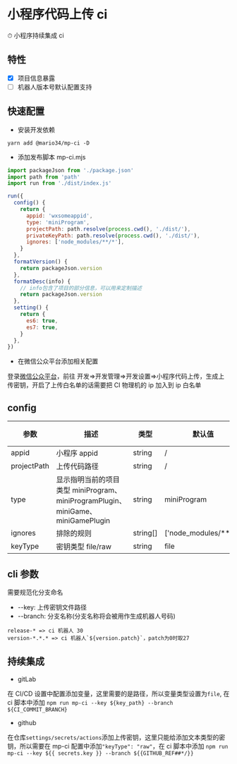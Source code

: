 # 小程序代码上传 ci

⏱ 小程序持续集成 ci

## 特性

- [x] 项目信息暴露
- [ ] 机器人版本号默认配置支持

## 快速配置

- 安装开发依赖

```shell
yarn add @mario34/mp-ci -D
```

- 添加发布脚本 mp-ci.mjs

```js
import packageJson from './package.json'
import path from 'path'
import run from './dist/index.js'

run({
  config() {
    return {
      appid: 'wxsomeappid',
      type: 'miniProgram',
      projectPath: path.resolve(process.cwd(), './dist/'),
      privateKeyPath: path.resolve(process.cwd(), './dist/'),
      ignores: ['node_modules/**/*'],
    }
  },
  formatVersion() {
    return packageJson.version
  },
  formatDesc(info) {
    // info包含了项目的部分信息，可以用来定制描述
    return packageJson.version
  },
  setting() {
    return {
      es6: true,
      es7: true,
    }
  },
})
```

- 在微信公众平台添加相关配置

登录[微信公众平台](https://mp.weixin.qq.com)，前往 开发=>开发管理=>开发设置=>小程序代码上传，生成上传密钥，开启了上传白名单的话需要把 CI 物理机的 ip 加入到 ip 白名单

## config

| 参数        | 描述                                                                            | 类型     | 默认值                | 必填 |
| ----------- | ------------------------------------------------------------------------------- | -------- | --------------------- | ---- |
| appid       | 小程序 appid                                                                    | string   | /                     | 是   |
| projectPath | 上传代码路径                                                                    | string   | /                     | 是   |
| type        | 显示指明当前的项目类型 miniProgram、miniProgramPlugin、miniGame、miniGamePlugin | string   | miniProgram           | 否   |
| ignores     | 排除的规则                                                                      | string[] | ['node_modules/**/*'] | 否   |
| keyType     | 密钥类型 file/raw                                                               | string   | file                  | 否   |

## cli 参数

需要规范化分支命名

- --key: 上传密钥文件路径
- --branch: 分支名称(分支名称将会被用作生成机器人号码)

```
release-* => ci 机器人 30
version-*.*.* => ci 机器人`${version.patch}`，patch为0时取27
```

## 持续集成

- gitLab

在 CI/CD 设置中配置添加变量，这里需要的是路径，所以变量类型设置为`file`, 在 ci 脚本中添加 `npm run mp-ci --key ${key_path} --branch ${CI_COMMIT_BRANCH}`

- github

在仓库`settings/secrets/actions`添加上传密钥，这里只能给添加文本类型的密钥，所以需要在 mp-ci 配置中添加`"keyType": "raw"`，在 ci 脚本中添加 `npm run mp-ci --key ${{ secrets.key }} --branch ${{GITHUB_REF##*/}}`
